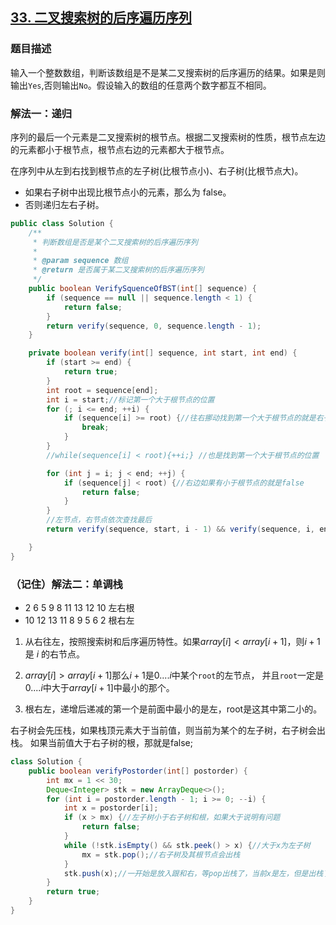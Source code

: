 ## [33. 二叉搜索树的后序遍历序列](https://leetcode.cn/problems/er-cha-sou-suo-shu-de-hou-xu-bian-li-xu-lie-lcof/)


### 题目描述

输入一个整数数组，判断该数组是不是某二叉搜索树的后序遍历的结果。如果是则输出`Yes`,否则输出`No`。假设输入的数组的任意两个数字都互不相同。

### 解法一：递归

序列的最后一个元素是二叉搜索树的根节点。根据二叉搜索树的性质，根节点左边的元素都小于根节点，根节点右边的元素都大于根节点。

在序列中从左到右找到根节点的左子树(比根节点小)、右子树(比根节点大)。

- 如果右子树中出现比根节点小的元素，那么为 false。
- 否则递归左右子树。

```java
public class Solution {
    /**
     * 判断数组是否是某个二叉搜索树的后序遍历序列
     *
     * @param sequence 数组
     * @return 是否属于某二叉搜索树的后序遍历序列
     */
    public boolean VerifySquenceOfBST(int[] sequence) {
        if (sequence == null || sequence.length < 1) {
            return false;
        }
        return verify(sequence, 0, sequence.length - 1);
    }

    private boolean verify(int[] sequence, int start, int end) {
        if (start >= end) {
            return true;
        }
        int root = sequence[end];
        int i = start;//标记第一个大于根节点的位置
        for (; i <= end; ++i) {
            if (sequence[i] >= root) {//往右挪动找到第一个大于根节点的就是右子树
                break;
            }
        }
        //while(sequence[i] < root){++i;} //也是找到第一个大于根节点的位置

        for (int j = i; j < end; ++j) {
            if (sequence[j] < root) {//右边如果有小于根节点的就是false
                return false;
            }
        }
        //左节点，右节点依次查找最后
        return verify(sequence, start, i - 1) && verify(sequence, i, end - 1);

    }
}
```

### （记住）解法二：单调栈
- 2 6 5 9 8 11 13 12 10  左右根
- 10 12 13 11 8 9 5 6 2  根右左

1. 从右往左，按照搜索树和后序遍历特性。如果$array[i] < array[i+1]$，则$i+1$是 $i$ 的右节点。

2. $array[i] > array[i+1]$那么$i+1$是$0....i$中某个`root`的左节点， 并且`root`一定是$0....i$中大于$array[i+1]$中最小的那个。

3. 根右左，递增后递减的第一个是前面中最小的是左，root是这其中第二小的。


右子树会先压栈，如果栈顶元素大于当前值，则当前为某个的左子树，右子树会出栈。 如果当前值大于右子树的根，那就是false;

```java
class Solution {
    public boolean verifyPostorder(int[] postorder) {
        int mx = 1 << 30;
        Deque<Integer> stk = new ArrayDeque<>();
        for (int i = postorder.length - 1; i >= 0; --i) {
            int x = postorder[i];
            if (x > mx) {//左子树小于右子树和根，如果大于说明有问题
                return false;
            }
            while (!stk.isEmpty() && stk.peek() > x) {//大于x为左子树
                mx = stk.pop();//右子树及其根节点会出栈
            }
            stk.push(x);//一开始是放入跟和右，等pop出栈了，当前x是左，但是出栈了就是剩下的二叉树的根和右了
        }
        return true;
    }
}
```